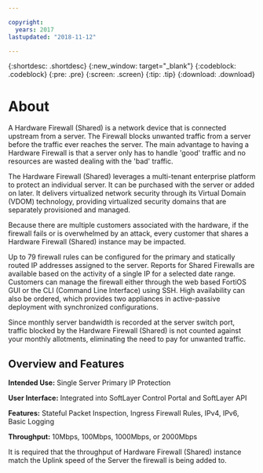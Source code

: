 ```yaml
---

copyright:
  years: 2017
lastupdated: "2018-11-12"

---
```


{:shortdesc: .shortdesc}
{:new_window: target="_blank"}
{:codeblock: .codeblock}
{:pre: .pre}
{:screen: .screen}
{:tip: .tip}
{:download: .download}

# About

A Hardware Firewall (Shared) is a network device that is connected upstream from a server. The Firewall blocks unwanted traffic from a server before the traffic ever reaches the server. The main advantage to having a Hardware Firewall is that a server only has to handle 'good' traffic and no resources are wasted dealing with the 'bad' traffic. 

The Hardware Firewall (Shared) leverages a multi-tenant enterprise platform to protect an individual server.  It can be purchased with the server or added on later.  It delivers virtualized network security through its Virtual Domain (VDOM) technology, providing virtualized security domains that are separately provisioned and managed.  

Because there are multiple customers associated with the hardware, if the firewall fails or is overwhelmed by an attack, every customer that shares a Hardware Firewall (Shared) instance may be impacted. 

Up to 79 firewall rules can be configured for the primary and statically routed IP addresses assigned to the server. Reports for Shared Firewalls are available based on the activity of a single IP for a selected date range.
Customers can manage the firewall either through the web based FortiOS GUI or the CLI (Command Line Interface) using SSH. High availability can also be ordered, which provides two appliances in active-passive deployment with synchronized configurations.

Since monthly server bandwidth is recorded at the server switch port, traffic blocked by the Hardware Firewall (Shared) is not counted against your monthly allotments, eliminating the need to pay for unwanted traffic.

## Overview and Features

**Intended Use:** Single Server Primary IP Protection

**User Interface:** Integrated into SoftLayer Control Portal and SoftLayer API

**Features:** Stateful Packet Inspection, Ingress Firewall Rules, IPv4, IPv6, Basic Logging

**Throughput:** 10Mbps, 100Mbps, 1000Mbps, or 2000Mbps 

It is required that the throughput of Hardware Firewall (Shared) instance match the Uplink speed of the Server the firewall is being added to.
